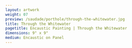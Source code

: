 ```yaml
---
layout: artwork
weight: 07
preview: /saudade/porthole/through-the-whitewater.jpg
title: Through the Whitewater
pagetitle: Encaustic Painting | Through the Whitewater
dimensions: 9" x 9"
medium: Encaustic on Panel
---
```

